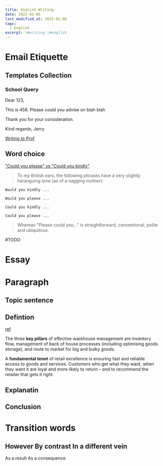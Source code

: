 ```yaml
---
title: English Writing
date: 2022-01-06
last_modified_at: 2022-01-06
tags:
  - English
excerpt: \#writing \#english
---
```


# Email Etiquette

## Templates Collection

### School Query

Dear 123,

This is 456.
Please could you advise on blah blah

Thank you for your consideration.

Kind regards,
Jerry

[Writing to Prof](https://sparkmailapp.com/how-to-email-professor-template)

## Word choice

["Could you please" vs "Could you kindly"](https://english.stackexchange.com/questions/53198/could-you-please-vs-could-you-kindly)

> To my British ears, the following phrases have a very slightly haranguing tone (as of a nagging mother):  

    Would you kindly ...  

    Would you please ...    

    Could you kindly ...

    Could you please ...

> Whereas "Please could you..." is straightforward, conventional, polite and ubiquitous.


#TODO

# Essay

# Paragraph

## Topic sentence

## Defintion

[ref](https://news.microsoft.com/en-au/features/jb-hi-fi-accelerates-efficiency-and-customer-experiences-in-the-transformation-to-cloud-native-warehouse-management/)

The three **key pillars** of effective warehouse management are inventory flow, management of back of house processes (including optimising goods storage), and route to market for big and bulky goods.

A **fundamental tenet** of retail excellence is ensuring fast and reliable access to goods and services. Customers who get what they want, when they want it are loyal and more likely to return – and to recommend the retailer that gets it right.

## Explanatin

## Conclusion

# Transition words

However
By contrast
In a different vein
---
As a result
As a consequence